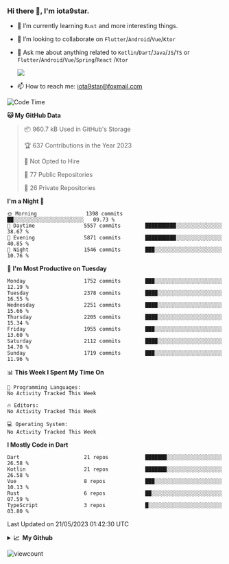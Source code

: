 ### Hi there 👋, I'm iota9star.

- 🌱 I’m currently learning `Rust` and more interesting things.
- 👯 I’m looking to collaborate on `Flutter`/`Android`/`Vue`/`Ktor`
- 💬 Ask me about anything related to `Kotlin`/`Dart`/`Java`/`JS`/`TS` or `Flutter`/`Android`/`Vue`/`Spring`/`React`
  /`Ktor`
  
  ![](https://github-readme-stats.vercel.app/api/top-langs?username=iota9star&show_icons=true&locale=en&layout=compact)
  
- 📫 How to reach me: [iota9star@foxmail.com](iota9star@foxmail.com)


<!--START_SECTION:waka-->
![Code Time](http://img.shields.io/badge/Code%20Time-3%2C090%20hrs%2054%20mins-blue)

**🐱 My GitHub Data** 

> 📦 960.7 kB Used in GitHub's Storage 
 > 
> 🏆 637 Contributions in the Year 2023
 > 
> 🚫 Not Opted to Hire
 > 
> 📜 77 Public Repositories 
 > 
> 🔑 26 Private Repositories 
 > 
**I'm a Night 🦉** 

```text
🌞 Morning                1398 commits        ██░░░░░░░░░░░░░░░░░░░░░░░   09.73 % 
🌆 Daytime                5557 commits        ██████████░░░░░░░░░░░░░░░   38.67 % 
🌃 Evening                5871 commits        ██████████░░░░░░░░░░░░░░░   40.85 % 
🌙 Night                  1546 commits        ███░░░░░░░░░░░░░░░░░░░░░░   10.76 % 
```
📅 **I'm Most Productive on Tuesday** 

```text
Monday                   1752 commits        ███░░░░░░░░░░░░░░░░░░░░░░   12.19 % 
Tuesday                  2378 commits        ████░░░░░░░░░░░░░░░░░░░░░   16.55 % 
Wednesday                2251 commits        ████░░░░░░░░░░░░░░░░░░░░░   15.66 % 
Thursday                 2205 commits        ████░░░░░░░░░░░░░░░░░░░░░   15.34 % 
Friday                   1955 commits        ███░░░░░░░░░░░░░░░░░░░░░░   13.60 % 
Saturday                 2112 commits        ████░░░░░░░░░░░░░░░░░░░░░   14.70 % 
Sunday                   1719 commits        ███░░░░░░░░░░░░░░░░░░░░░░   11.96 % 
```


📊 **This Week I Spent My Time On** 

```text
💬 Programming Languages: 
No Activity Tracked This Week

🔥 Editors: 
No Activity Tracked This Week

💻 Operating System: 
No Activity Tracked This Week
```

**I Mostly Code in Dart** 

```text
Dart                     21 repos            ███████░░░░░░░░░░░░░░░░░░   26.58 % 
Kotlin                   21 repos            ███████░░░░░░░░░░░░░░░░░░   26.58 % 
Vue                      8 repos             ███░░░░░░░░░░░░░░░░░░░░░░   10.13 % 
Rust                     6 repos             ██░░░░░░░░░░░░░░░░░░░░░░░   07.59 % 
TypeScript               3 repos             █░░░░░░░░░░░░░░░░░░░░░░░░   03.80 % 
```




 Last Updated on 21/05/2023 01:42:30 UTC
<!--END_SECTION:waka-->

<details>
  <summary><b>📈&nbsp;&nbsp;My Github</b></summary>
  <br>
  <img src='https://github-profile-trophy.vercel.app/?username=iota9star'>
  <img src='https://bad-apple-github-readme.vercel.app/api?show_bg=1&username=iota9star&hide_title=true'>
  <img src='http://cr-skills-chart-widget.azurewebsites.net/api/api?username=iota9star'>
  <img src='https://github-readme-stats.vercel.app/api/wakatime?username=iota9star&layout=compact'>
</details>


![viewcount](https://count.getloli.com/get/@iota9star?theme=rule34)
